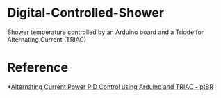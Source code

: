 # Digital-Controlled-Shower
Shower temperature controlled by an Arduino board and a Triode for Alternating Current (TRIAC)

# Reference
*[Alternating Current Power PID Control using Arduino and TRIAC - ptBR](https://automatobr.blogspot.com.br/2013/05/controle-de-potencia-em-corrente.html)
